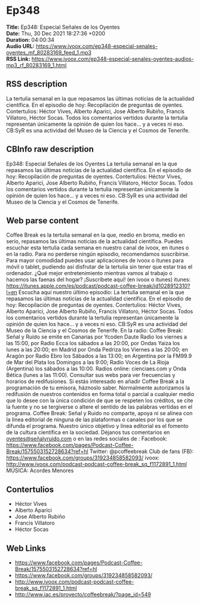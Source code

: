 # Ep348  
**Title:** Ep348: Especial Señales de los Oyentes  
**Date:** Thu, 30 Dec 2021 18:27:36 +0200  
**Duration:** 04:00:34  
**Audio URL:** https://www.ivoox.com/ep348-especial-senales-oyentes_mf_80283169_feed_1.mp3  
**RSS Link:** https://www.ivoox.com/ep348-especial-senales-oyentes-audios-mp3_rf_80283169_1.html  

## RSS description
La tertulia semanal en la que repasamos las últimas noticias de la actualidad científica. En el episodio de hoy: Recopilación de preguntas de oyentes. Contertulios: Héctor Vives, Alberto Aparici, Jose Alberto Rubiño, Francis Villatoro, Héctor Socas. Todos los comentarios vertidos durante la tertulia representan únicamente la opinión de quien los hace... y a veces ni eso. CB:SyR es una actividad del Museo de la Ciencia y el Cosmos de Tenerife.

## CBInfo raw description
Ep348: Especial Señales de los Oyentes
La tertulia semanal en la que repasamos las últimas noticias de la actualidad científica. En el episodio de hoy: Recopilación de preguntas de oyentes. Contertulios: Héctor Vives, Alberto Aparici, Jose Alberto Rubiño, Francis Villatoro, Héctor Socas. Todos los comentarios vertidos durante la tertulia representan únicamente la opinión de quien los hace... y a veces ni eso. CB:SyR es una actividad del Museo de la Ciencia y el Cosmos de Tenerife.


## Web parse content
Coffee Break es la tertulia semanal en la que, medio en broma, medio en serio, repasamos las últimas noticias de la actualidad científica. Puedes escuchar esta tertulia cada semana en nuestro canal de ivoox, en itunes o en la radio. Para no perderse ningún episodio, recomendamos suscribirse. Para mayor comodidad puedes usar aplicaciones de ivoox o itunes para móvil o tablet, pudiendo así disfrutar de la tertulia sin tener que estar tras el ordenador. ¿Qué mejor entretenimiento mientras vamos al trabajo o hacemos las faenas del hogar? ¡Suscríbete aquí! (en ivoox o itunes) itunes: https://itunes.apple.com/es/podcast/podcast-coffee-break/id1028912310?l=en Escucha aquí nuestro último episodio: La tertulia semanal en la que repasamos las últimas noticias de la actualidad científica. En el episodio de hoy: Recopilación de preguntas de oyentes. Contertulios: Héctor Vives, Alberto Aparici, Jose Alberto Rubiño, Francis Villatoro, Héctor Socas. Todos los comentarios vertidos durante la tertulia representan únicamente la opinión de quien los hace… y a veces ni eso. CB:SyR es una actividad del Museo de la Ciencia y el Cosmos de Tenerife. En la radio: Coffee Break: Señal y Ruido se emite en Canarias por Ycoden Daute Radio los viernes a las 15:00, por Radio Ecca los sábados a las 20:00, por Ondas Yaiza los lunes a las 20:00; en Madrid por Onda Pedriza los Viernes a las 20:00; en Aragón por Radio Ebro los Sábados a las 13:00; en Argentina por la FM99.9 de Mar del Plata los Domingos a las 9:00; Radio Voces de La Rioja (Argentina) los sábados a las 10:00. Radios online: cienciaes.com y Onda Bética (lunes a las 11:00). Consultar sus webs para ver frecuencias y horarios de redifusiones. Si estás interesado en añadir Coffee Break a la programación de tu emisora, háznoslo saber. Normalmente autorizamos la redifusión de nuestros contenidos en forma total o parcial a cualquier medio que lo desee con la única condición de que se respeten los créditos, se cite la fuente y no se tergiverse o altere el sentido de las palabras vertidas en el programa. Coffee Break: Señal y Ruido no comparte, apoya ni se alinea con la línea editorial de ninguna de las plataformas o canales por los que se difunda el programa. Nuestro único objetivo y línea editorial es el fomento de la cultura científica en la sociedad. Déjanos tus comentarios en oyentes@señalyruido.com o en las redes sociales de : Facebook: https://www.facebook.com/pages/Podcast-Coffee-Break/1575503152728634?ref=hl Twitter: @pcoffeebreak Club de fans (FB): https://www.facebook.com/groups/319234858582093/ ivoox: http://www.ivoox.com/podcast-podcast-coffee-break_sq_f1172891_1.html MÚSICA: Acordes Menores

## Contertulios
- Héctor Vives
- Alberto Aparici
- Jose Alberto Rubiño
- Francis Villatoro
- Héctor Socas
## Web Links
- https://www.facebook.com/pages/Podcast-Coffee-Break/1575503152728634?ref=hl
- https://www.facebook.com/groups/319234858582093/
- http://www.ivoox.com/podcast-podcast-coffee-break_sq_f1172891_1.html
- http://www.iac.es/proyecto/coffeebreak/?page_id=549